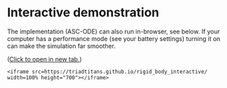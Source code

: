 # Interactive demonstration

The implementation (ASC-ODE) can also run in-browser, see below.
If your computer has a performance mode (see your battery settings) turning it on can make the simulation far smoother.

(<a href="https://triadtitans.github.io/rigid_body_interactive/" target="_blank">Click to open in new tab.</a>)

```{div} full-width
<iframe src=https://triadtitans.github.io/rigid_body_interactive/ width=100% height="700"></iframe>
```
